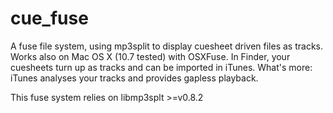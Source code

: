 cue_fuse
========

A fuse file system, using mp3split to display cuesheet driven files as tracks.
Works also on Mac OS X (10.7 tested) with OSXFuse. In Finder, your cuesheets turn
up as tracks and can be imported in iTunes. What's more: iTunes analyses your
tracks and provides gapless playback.

This fuse system relies on libmp3splt >=v0.8.2


